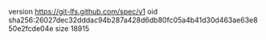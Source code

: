 version https://git-lfs.github.com/spec/v1
oid sha256:26027dec32dddac94b287a428d6db80fc05a4b41d30d463ae63e850e2fcde04e
size 18915
